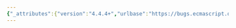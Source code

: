 ```yaml
---
{"_attributes":{"version":"4.4.4+","urlbase":"https://bugs.ecmascript.org/","maintainer":"dherman@mozilla.com"},"bug":{"bug_id":1889,"creation_ts":"2013-09-02 07:47:00 -0700","short_desc":"15.13.6: Typos in preamble","delta_ts":"2013-09-27 14:47:06 -0700","product":"Draft for 6th Edition","component":"editorial issue","version":"Rev 17: August 23, 2013 Draft","rep_platform":"All","op_sys":"All","bug_status":"RESOLVED","resolution":"FIXED","priority":"Normal","bug_severity":"normal","everconfirmed":true,"reporter":{"uid":"andrebargull","name":"André Bargull"},"assigned_to":{"uid":"allen","name":"Allen Wirfs-Brock"},"long_desc":[{"commentid":5303,"comment_count":0,"who":{"uid":"andrebargull","name":"André Bargull"},"bug_when":"2013-09-02 07:47:38 -0700","thetext":"15.13.6 TypedArray Objects (preamble)\n- \"tbe\" -> \"the\"\n- \"For each constructor in Table 36 is a distinct\" -> \"[...] there is a distinct\"?\n- maybe sentences 3 + 4 should be combined somehow, they're partially redundant"},{"commentid":5316,"comment_count":1,"who":{"uid":"allen","name":"Allen Wirfs-Brock"},"bug_when":"2013-09-06 14:07:26 -0700","thetext":"fixed in rev19 editor;s draft.\n\n22.2"},{"commentid":5513,"comment_count":2,"who":{"uid":"allen","name":"Allen Wirfs-Brock"},"bug_when":"2013-09-27 14:47:06 -0700","thetext":"fixed in rev19"}]}}
---
```

